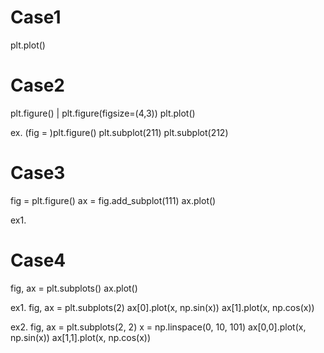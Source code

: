 # Case1
plt.plot()

# Case2
plt.figure()  |  plt.figure(figsize=(4,3)) 
plt.plot()

ex.
(fig = )plt.figure()
plt.subplot(211)
plt.subplot(212)

# Case3
fig = plt.figure()
ax = fig.add_subplot(111)
ax.plot()

ex1.


# Case4
fig, ax = plt.subplots()
ax.plot()

ex1.
fig, ax = plt.subplots(2)
ax[0].plot(x, np.sin(x))
ax[1].plot(x, np.cos(x))

ex2.
fig, ax = plt.subplots(2, 2)
x = np.linspace(0, 10, 101)
ax[0,0].plot(x, np.sin(x))
ax[1,1].plot(x, np.cos(x))